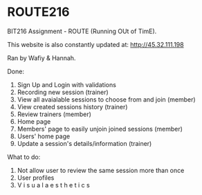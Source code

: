 # ROUTE216
BIT216 Assignment - ROUTE (Running OUt of TimE).

This website is also constantly updated at:
http://45.32.111.198

Ran by Wafiy & Hannah. 

Done:
1. Sign Up and Login with validations 
2. Recording new session (trainer)
3. View all avaialable sessions to choose from and join (member)
4. View created sessions history (trainer)
5. Review trainers (member)
6. Home page
7. Members' page to easily unjoin joined sessions (member)
8. Users' home page
9. Update a session's details/information (trainer)

What to do:
1. Not allow user to review the same session more than once
2. User profiles
3. V i s u a l  a e s t h e t i c s
